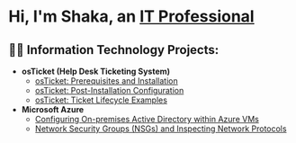 <h1>Hi, I'm Shaka, an <a href="https://linkedin.com/in/Josh">IT Professional</a></h1>

<h2>👨‍💻 Information Technology Projects:</h2>

- <b>osTicket (Help Desk Ticketing System)</b>
  - [osTicket: Prerequisites and Installation](https://github.com/shakawillock/osticket-prereqs)
  - [osTicket: Post-Installation Configuration](https://github.com/shakawillock/post-install-config)
  - [osTicket: Ticket Lifecycle Examples](https://github.com/shakawillock/ticket-lifecycle)
- <b>Microsoft Azure</b>
  - [Configuring On-premises Active Directory within Azure VMs](https://github.com/shakawillock/configure-ad)
  - [Network Security Groups (NSGs) and Inspecting Network Protocols](https://github.com/shakawillock/azure-network-protocols)

<!--
<h2>Connect with me:</h2>

[<img align="left" alt="Shaka | Twitter" width="22px" src="https://cdn.jsdelivr.net/npm/simple-icons@v3/icons/twitter.svg" />][twitter]
[<img align="left" alt="Shaka | LinkedIn" width="22px" src="https://cdn.jsdelivr.net/npm/simple-icons@v3/icons/linkedin.svg" />][linkedin]
[<img align="left" alt="Shaka | Instagram" width="22px" src="https://cdn.jsdelivr.net/npm/simple-icons@v3/icons/instagram.svg" />][instagram]
-->

<!--
[linkedin]: https://www.linkedin.com/
-->
